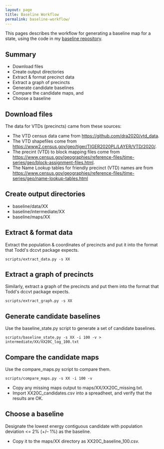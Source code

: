 ```yaml
---
layout: page
title: Baseline Workflow
permalink: baseline-workflow/
---
```


This pages describes the workflow for generating a baseline map for a state, using the code
in my [baseline repository](https://github.com/alecramsay/baseline).

## Summary

-   Download files
-   Create output directories
-   Extract & format precinct data
-   Extract a graph of precincts
-   Generate candidate baselines
-   Compare the candidate maps, and
-   Choose a baseline

## Download files


The data for VTDs (precincts) came from these sources:

-   The VTD census data came from https://github.com/dra2020/vtd_data.
-   The VTD shapefiles come from https://www2.census.gov/geo/tiger/TIGER2020PL/LAYER/VTD/2020/.
-   The precint (VTD) to block mapping files come from https://www.census.gov/geographies/reference-files/time-series/geo/block-assignment-files.html.
-   The Name Lookup tables for friendly precinct (VTD) names are from https://www.census.gov/geographies/reference-files/time-series/geo/name-lookup-tables.html

[//]: # (Block assignments -- https://www.census.gov/geographies/reference-files/time-series/geo/block-assignment-files.html)

## Create output directories

-   baseline/data/XX
-   baseline/intermediate/XX
-   baseline/maps/XX

## Extract & format data

Extract the population & coordinates of precincts and put it into the format that Todd's dccvt package expects.

```
scripts/extract_data.py -s XX
```

## Extract a graph of precincts

Similarly, extract a graph of the precincts and put them into the format that Todd's dccvt package expects.

```
scripts/extract_graph.py -s XX
```

## Generate candidate baselines

Use the baseline_state.py script to generate a set of candidate baselines.

```
scripts/baseline_state.py -s XX -i 100 -v > intermediate/XX/XX20C_log_100.txt
```

## Compare the candidate maps

Use the compare_maps.py script to compare them.

```
scripts/compare_maps.py -s XX -i 100 -v
```

-   Copy any missing maps output to maps/XX/XX20C_missing.txt.
-   Import XX20C_candidates.csv into a spreadheet, and verify that the results are OK.

## Choose a baseline

Designate the lowest energy contiguous candidate with population deviation <= 2% (+/– 1%) as the baseline.

-   Copy it to the maps/XX directory as XX20C_baseline_100.csv.
